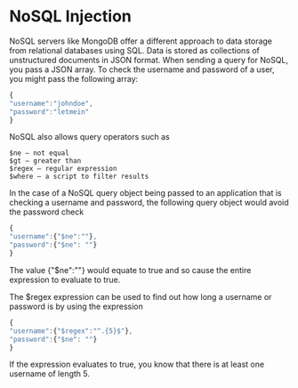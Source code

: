 # NoSQL Injection

NoSQL servers like MongoDB offer a different approach to data storage from relational databases using SQL. Data is stored as collections of unstructured documents in JSON format. When sending a query for NoSQL, you pass a JSON array. To check the username and password of a user, you might pass the following array:

```javascript
{
"username":"johndoe",
"password":"letmein"
}
```

NoSQL also allows query operators such as

```text
$ne – not equal
$gt – greater than
$regex – regular expression
$where – a script to filter results
```

In the case of a NoSQL query object being passed to an application that is checking a username and password, the following query object would avoid the password check

```javascript
{
"username":{"$ne":""},
"password":{"$ne": ""}
}
```

The value {"$ne":""} would equate to true and so cause the entire expression to evaluate to true.

The $regex expression can be used to find out how long a username or password is by using the expression

```javascript
{
"username":{"$regex":"^.{5}$"},
"password":{"$ne": ""}
}
```

If the expression evaluates to true, you know that there is at least one username of length 5.

